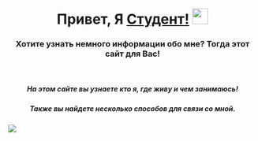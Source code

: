 <h1 align="center">Привет, Я <a href="https://github.com/Fezwer/2computers" target="_blank">Студент!</a>
<img src="https://github.com/blackcater/blackcater/raw/main/images/Hi.gif" height="32"/></h1>
<h3 align="center">Хотите узнать немного информации обо мне? Тогда этот сайт для Вас!</h3>
<br>
<h5 align="center">На этом сайте вы узнаете кто я, где живу и чем занимаюсь!</h5>
<h5 align="center">Также вы найдете несколько способов для связи со мной.</h5>

<img src="https://www.moneytalksnews.com/workers/images/width=2190/wp-content/uploads/2017/08/16113342/shutterstock_366568778.jpg?s=0d51c69040b3c73f860d64754cff227a89140824873a4c834bc3df32a1ce305d"/>
